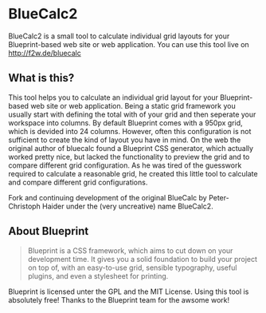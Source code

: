 BlueCalc2
========
BlueCalc2 is a small tool to calculate individual grid layouts for your Blueprint-based web site or web application. You can use this tool live on http://f2w.de/bluecalc

## What is this?
This tool helps you to calculate an individual grid layout for your Blueprint-based web site or web application. Being a static grid framework you usually start with defining the total with of your grid and then seperate your workspace into columns. By default Blueprint comes with a 950px grid, which is devided into 24 columns. However, often this configuration is not sufficient to create the kind of layout you have in mind. On the web the original author of bluecalc found a Blueprint CSS generator, which actually worked pretty nice, but lacked the functionality to preview the grid and to compare different grid configuration. As he was tired of the guesswork required to calculate a reasonable grid, he created this little tool to calculate and compare different grid configurations.

Fork and continuing development of the original BlueCalc by Peter-Christoph Haider under the (very uncreative) name BlueCalc2.

## About Blueprint
> Blueprint is a CSS framework, which aims to cut down on your development time.
> It gives you a solid foundation to build your project on top of, with an
> easy-to-use grid, sensible typography, useful plugins, and even a stylesheet for printing.

Blueprint is licensed unter the GPL and the MIT License. Using this tool is absolutely free! Thanks to the Blueprint team for the awsome work!

